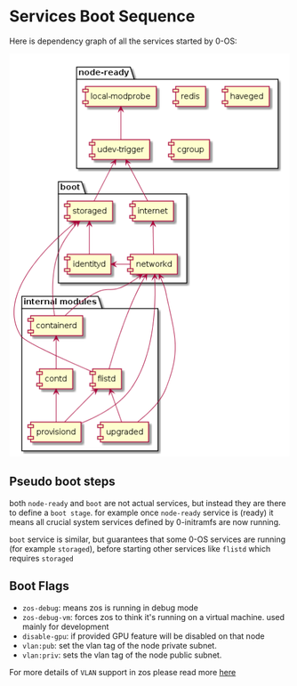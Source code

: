 # Services Boot Sequence

Here is dependency graph of all the services started by 0-OS:

![boot sequence](../assets/boot_sequence.png)

## Pseudo boot steps

both `node-ready` and `boot` are not actual services, but instead they are there to define a `boot stage`. for example once `node-ready` service is (ready) it means all crucial system services defined by 0-initramfs are now running.

`boot` service is similar, but guarantees that some 0-OS services are running (for example `storaged`), before starting other services like `flistd` which requires `storaged`

## Boot Flags

- `zos-debug`: means zos is running in debug mode
- `zos-debug-vm`: forces zos to think it's running on a virtual machine. used mainly for development
- `disable-gpu`: if provided GPU feature will be disabled on that node
- `vlan:pub`: set the vlan tag of the node private subnet.
- `vlan:priv`: sets the vlan tag of the node public subnet.

For more details of `VLAN` support in zos please read more [here](network/vlans.md)
